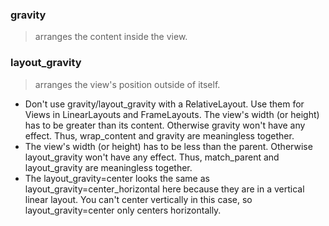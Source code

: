 ### gravity
> arranges the content inside the view.
### layout_gravity
> arranges the view's position outside of itself.


- Don't use gravity/layout_gravity with a RelativeLayout. Use them for Views in LinearLayouts and FrameLayouts.
The view's width (or height) has to be greater than its content. Otherwise gravity won't have any effect. Thus, wrap_content and gravity are meaningless together.
- The view's width (or height) has to be less than the parent. Otherwise layout_gravity won't have any effect. Thus, match_parent and layout_gravity are meaningless together.
- The layout_gravity=center looks the same as layout_gravity=center_horizontal here because they are in a vertical linear layout. You can't center vertically in this case, so layout_gravity=center only centers horizontally.

